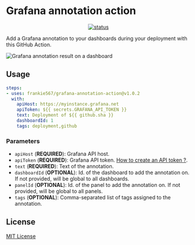 # Grafana annotation action

<p align="center">
  <a href="https://github.com/frankie567/grafana-annotation-action/actions"><img alt="status" src="https://github.com/frankie567/grafana-annotation-action/workflows/units-test/badge.svg"></a>
</p>

Add a Grafana annotation to your dashboards during your deployment with this GitHub Action.

![Grafana annotation result on a dashboard](/screenshot.png?raw=true)

## Usage

```yaml
steps:
- uses: frankie567/grafana-annotation-action@v1.0.2
  with:
    apiHost: https://myinstance.grafana.net
    apiToken: ${{ secrets.GRAFANA_API_TOKEN }}
    text: Deployment of ${{ github.sha }}
    dashboardId: 1
    tags: deployment,github
```

### Parameters

* `apiHost` (**REQUIRED**): Grafana API host.
* `apiToken` (**REQUIRED**): Grafana API token. [How to create an API token ?](https://grafana.com/docs/grafana/latest/http_api/auth/#create-api-token).
* `text` (**REQUIRED**): Text of the annotation.
* `dashboardId` (**OPTIONAL**): Id. of the dashboard to add the annotation on. If not provided, will be global to all dashboards.
* `panelId` (**OPTIONAL**): Id. of the panel to add the annotation on. If not provided, will be global to all panels.
* `tags` (**OPTIONAL**): Comma-separated list of tags assigned to the annotation.

## License

[MIT License](https://github.com/frankie567/grafana-annotation-action/blob/master/LICENSE)

